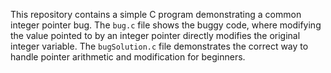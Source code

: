 This repository contains a simple C program demonstrating a common integer pointer bug. The `bug.c` file shows the buggy code, where modifying the value pointed to by an integer pointer directly modifies the original integer variable. The `bugSolution.c` file demonstrates the correct way to handle pointer arithmetic and modification for beginners.